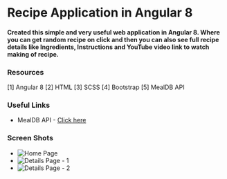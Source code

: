 # Recipe Application in Angular 8
#### Created this simple and very useful web application in Angular 8. Where you can get random recipe on click and then you can also see full recipe details like Ingredients, Instructions and YouTube video link to watch making of recipe.

### Resources
[1] Angular 8
[2] HTML
[3] SCSS
[4] Bootstrap
[5] MealDB API

### Useful Links
- MealDB API - [Click here](https://www.themealdb.com/api.php)

### Screen Shots
- ![Home Page](images/1.png)
- ![Details Page - 1](images/2.png)
- ![Details Page - 2](images/3.png)
